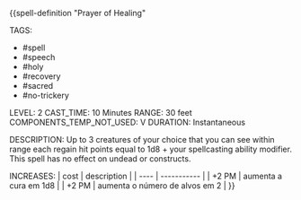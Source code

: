 {{spell-definition "Prayer of Healing"

TAGS:
- #spell
- #speech
- #holy
- #recovery
- #sacred
- #no-trickery

LEVEL: 2
CAST_TIME: 10 Minutes
RANGE: 30 feet
COMPONENTS_TEMP_NOT_USED: V
DURATION: Instantaneous

DESCRIPTION:
Up to 3 creatures of your choice that you can see within range each regain hit points equal to 1d8 + your spellcasting ability modifier. This spell has no effect on undead or constructs.

INCREASES:
| cost | description |
| ---- | ----------- |
| +2 PM | aumenta a cura em 1d8 |
| +2 PM | aumenta o número de alvos em 2 |
}}
